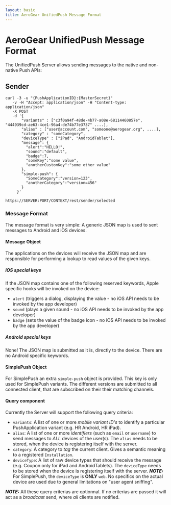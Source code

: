 ```yaml
--- 
layout: basic 
title: AeroGear UnifiedPush Message Format 
---
```


# AeroGear UnifiedPush Message Format

The UnifiedPush Server allows sending messages to the native and non-native Push APIs:

## Sender

    curl -3 -u "{PushApplicationID}:{MasterSecret}"
       -v -H "Accept: application/json" -H "Content-type: application/json" 
       -X POST
       -d '{
           "variants" : ["c3f0a94f-48de-4b77-a08e-68114460857e", "444939cd-ae63-4ce1-96a4-de74b77e3737" ....],
           "alias" : ["user@account.com", "someone@aerogear.org", ....],
           "category" : "someCategory",
           "deviceType" : ["iPad", "AndroidTablet"],
           "message": {
             "alert":"HELLO!",
             "sound":"default",
             "badge":7,
             "someKey":"some value",
             "anotherCustomKey":"some other value"
           },
           "simple-push": {
             "SomeCategory":"version=123",
             "anotherCategory":"version=456"
           }
         }'

    https://SERVER:PORT/CONTEXT/rest/sender/selected

### Message Format
The message format is very simple: A generic JSON map is used to sent messages to Android and iOS devices. 

#### Message Object

The applications on the devices will receive the JSON map and are responsible for performing a lookup to read values 
of the given keys.

##### iOS special keys

If the JSON map contains one of the following reserved keywords, Apple specific hooks will be invoked on the device:

* ```alert``` (triggers a dialog, displaying the value - no iOS API needs to be invoked by the app developer)
* ```sound``` (plays a given sound  - no iOS API needs to be invoked by the app developer)
* ```badge``` (sets the value of the badge icon - no iOS API needs to be invoked by the app developer)

##### Android special keys

None! The JSON map is submitted as it is, directly to the device. There are no Android specific keywords.


#### SimplePush Object

For SimplePush an extra ```simple-push``` object is provided. This key is only used for SimplePush variants. The different versions are submitted to all connected client, that are subscribed on their their matching channels.


#### Query component

Currently the Server will support the following query criteria:

* ```variants```: A list of one or more _mobile variant ID's_ to identify a particular PushApplication variant (e.g. HR Android, HR iPad).
* ```alias```: A list of one or more _identifiers_ (such as ```email``` or ```username```) to send messages to *ALL* devices of the user(s). The ```alias``` needs to be stored, when the device is registering itself with the server.
* ```category```: A category to _tag_ the current client. Gives a semantic meaning to a registered ```Installation```.
* ```deviceType```: A list of raw device types that should receive the message (e.g. Coupon only for iPad and AndroidTablets). The ```deviceType``` needs to be stored when the device is registering itself with the server. _**NOTE:**_ For SimplePush, the ```deviceType``` is **ONLY** ```web```. No specifics on the actual device are used due to general limitations on "user agent sniffing".

_**NOTE:**_ All these query criterias are optionnal. If no criterias are passed it will act as a  _broadcast_ send, where _all_ clients are notified. 
